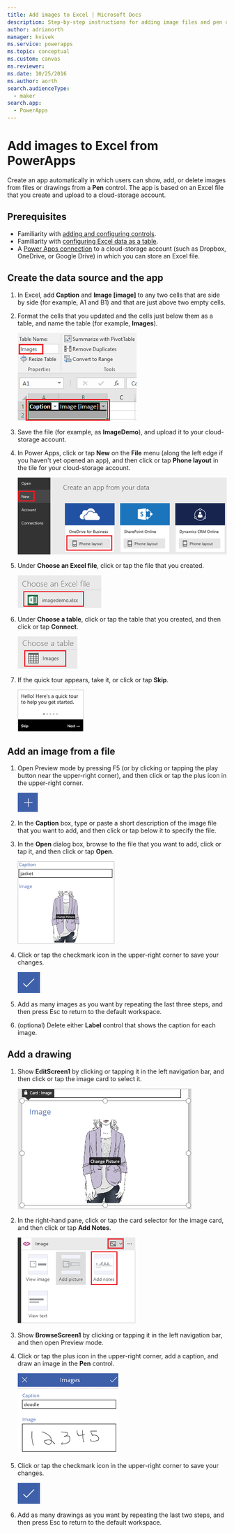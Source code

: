 ```yaml
---
title: Add images to Excel | Microsoft Docs
description: Step-by-step instructions for adding image files and pen drawings to Excel in a cloud-storage account
author: adrianorth
manager: kvivek
ms.service: powerapps
ms.topic: conceptual
ms.custom: canvas
ms.reviewer: 
ms.date: 10/25/2016
ms.author: aorth
search.audienceType: 
  - maker
search.app: 
  - PowerApps
---
```

# Add images to Excel from PowerApps
Create an app automatically in which users can show, add, or delete images from files or drawings from a **Pen** control. The app is based on an Excel file that you create and upload to a cloud-storage account.

## Prerequisites

* Familiarity with [adding and configuring controls](add-configure-controls.md).
* Familiarity with [configuring Excel data as a table](https://support.office.com/article/Format-an-Excel-table-6789619F-C889-495C-99C2-2F971C0E2370?ui=en-US&rs=en-US&ad=US).
* A [Power Apps connection](add-data-connection.md) to a cloud-storage account (such as Dropbox, OneDrive, or Google Drive) in which you can store an Excel file.

## Create the data source and the app
1. In Excel, add **Caption** and **Image [image]** to any two cells that are side by side (for example, A1 and B1) and that are just above two empty cells.
2. Format the cells that you updated and the cells just below them as a table, and name the table (for example, **Images**).
   
    ![Create a table](./media/add-images-to-excel/create-table.png)
3. Save the file (for example, as **ImageDemo**), and upload it to your cloud-storage account.
4. In Power Apps, click or tap **New** on the **File** menu (along the left edge if you haven't yet opened an app), and then click or tap **Phone layout** in the tile for your cloud-storage account.
   
    ![Select your cloud-storage account](./media/add-images-to-excel/select-account.png)
5. Under **Choose an Excel file**, click or tap the file that you created.
   
    ![Select your workbook](./media/add-images-to-excel/select-workbook.png)
6. Under **Choose a table**, click or tap the table that you created, and then click or tap **Connect**.
   
    ![Select your table](./media/add-images-to-excel/select-table.png)
7. If the quick tour appears, take it, or click or tap **Skip**.
   
    ![First screen of quick tour](./media/add-images-to-excel/quick-tour.png)

## Add an image from a file
1. Open Preview mode by pressing F5 (or by clicking or tapping the play button near the upper-right corner), and then click or tap the plus icon in the upper-right corner.
   
    ![Plus icon](./media/add-images-to-excel/plus-icon.png)
2. In the **Caption** box, type or paste a short description of the image file that you want to add, and then click or tap below it to specify the file.
3. In the **Open** dialog box, browse to the file that you want to add, click or tap it, and then click or tap **Open**.
   
    ![Add a caption and an image](./media/add-images-to-excel/add-image.png)
4. Click or tap the checkmark icon in the upper-right corner to save your changes.
   
    ![Save changes](./media/add-images-to-excel/checkmark-icon.png)
5. Add as many images as you want by repeating the last three steps, and then press Esc to return to the default workspace.
6. (optional) Delete either **Label** control that shows the caption for each image.

## Add a drawing
1. Show **EditScreen1** by clicking or tapping it in the left navigation bar, and then click or tap the image card to select it.
   
    ![Select image card](./media/add-images-to-excel/select-card.png)
2. In the right-hand pane, click or tap the card selector for the image card, and then click or tap **Add Notes**.
   
    ![Add notes](./media/add-images-to-excel/add-notes.png)
3. Show **BrowseScreen1** by clicking or tapping it in the left navigation bar, and then open Preview mode.
4. Click or tap the plus icon in the upper-right corner, add a caption, and draw an image in the **Pen** control.
   
    ![Draw a picture](./media/add-images-to-excel/draw-picture.png)
5. Click or tap the checkmark icon in the upper-right corner to save your changes.
   
    ![Save changes](./media/add-images-to-excel/checkmark-icon.png)
6. Add as many drawings as you want by repeating the last two steps, and then press Esc to return to the default workspace.

